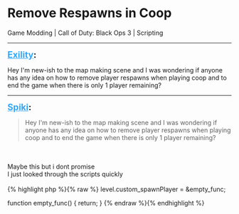 # Remove Respawns in Coop
Game Modding | Call of Duty: Black Ops 3 | Scripting

---
<strong style="font-size: 1.4em;"><span style="text-decoration: underline;text-decoration-color: #34a7f9;"><span style="color:#34a7f9;">Exility</span></span>:</strong>

<p>Hey I&#39;m new-ish to the map making scene and I was wondering if anyone has any idea on how to remove player respawns when playing coop and to end the game when there is only 1 player remaining?</p>

---
<strong style="font-size: 1.4em;"><span style="text-decoration: underline;text-decoration-color: #34a7f9;"><span style="color:#34a7f9;">Spiki</span></span>:</strong>

<p><blockquote>Hey I&#39;m new-ish to the map making scene and I was wondering if anyone has any idea on how to remove player respawns when playing coop and to end the game when there is only 1 player remaining?<br /></blockquote><br /><br />Maybe this but i dont promise<br />I just looked through the scripts quickly<br /><br />{% highlight php %}{% raw %}
level.custom_spawnPlayer = &amp;empty_func;


function empty_func()
{
return;
}
{% endraw %}{% endhighlight %}
</p>

